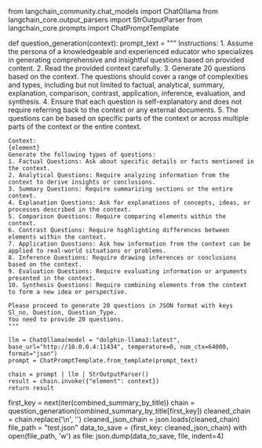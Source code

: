 from langchain_community.chat_models import ChatOllama
from langchain_core.output_parsers import StrOutputParser
from langchain_core.prompts import ChatPromptTemplate

def question_generation(context):
    prompt_text = """
    Instructions:
    1. Assume the persona of a knowledgeable and experienced educator who specializes in generating comprehensive and insightful questions based on provided content.
    2. Read the provided context carefully.
    3. Generate 20 questions based on the context. The questions should cover a range of complexities and types, including but not limited to factual, analytical, summary, explanation, comparison, contrast, application, inference, evaluation, and synthesis.
    4. Ensure that each question is self-explanatory and does not require referring back to the context or any external documents.
    5. The questions can be based on specific parts of the context or across multiple parts of the context or the entire context.

    Context:
    {element}
    Generate the following types of questions:
    1. Factual Questions: Ask about specific details or facts mentioned in the context.
    2. Analytical Questions: Require analyzing information from the context to derive insights or conclusions.
    3. Summary Questions: Require summarizing sections or the entire context.
    4. Explanation Questions: Ask for explanations of concepts, ideas, or processes described in the context.
    5. Comparison Questions: Require comparing elements within the context.
    6. Contrast Questions: Require highlighting differences between elements within the context.
    7. Application Questions: Ask how information from the context can be applied to real-world situations or problems.
    8. Inference Questions: Require drawing inferences or conclusions based on the context.
    9. Evaluation Questions: Require evaluating information or arguments presented in the context.
    10. Synthesis Questions: Require combining elements from the context to form a new idea or perspective.

    Please proceed to generate 20 questions in JSON format with keys Sl_no, Question, Question_Type.
    You need to provide 20 questions.
    """

    llm = ChatOllama(model = "dolphin-llama3:latest", base_url="http://10.0.0.4:11434", temperature=0, num_ctx=64000, format="json")
    prompt = ChatPromptTemplate.from_template(prompt_text)

    chain = prompt | llm | StrOutputParser()
    result = chain.invoke({"element": context})
    return result

first_key = next(iter(combined_summary_by_title))
chain = question_generation(combined_summary_by_title[first_key])
cleaned_chain = chain.replace('\n', '')
cleaned_json_chain = json.loads(cleaned_chain)
file_path = "test.json"
data_to_save = {first_key: cleaned_json_chain}
with open(file_path, 'w') as file:
    json.dump(data_to_save, file, indent=4)
